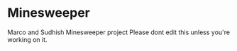 # Minesweeper
Marco and Sudhish Minesweeper project
Please dont edit this unless you're working on it.
